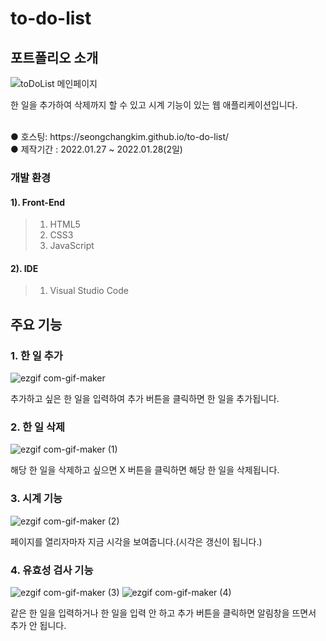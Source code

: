 # to-do-list

## 포트폴리오 소개
![toDoList 메인페이지](https://user-images.githubusercontent.com/74657556/151655598-3e691362-ea87-42f2-93b2-ba17ac902f12.PNG)

한 일을 추가하여 삭제까지 할 수 있고 시계 기능이 있는 웹 애플리케이션입니다.

<br>
● 호스팅: https://seongchangkim.github.io/to-do-list/
<br>
● 제작기간 : 2022.01.27 ~ 2022.01.28(2일)

### 개발 환경
#### 1). Front-End
> 1. HTML5<br>
> 2. CSS3<br>
> 3. JavaScript

#### 2). IDE
> 1. Visual Studio Code

## 주요 기능
### 1. 한 일 추가
![ezgif com-gif-maker](https://user-images.githubusercontent.com/74657556/151655842-0e5ece86-f818-400b-bf9b-f0573aaaba67.gif)

추가하고 싶은 한 일을 입력하여 추가 버튼을 클릭하면 한 일을 추가됩니다.

### 2. 한 일 삭제
![ezgif com-gif-maker (1)](https://user-images.githubusercontent.com/74657556/151655919-3f530889-2fbf-4154-b52b-2806f95d8251.gif)

해당 한 일을 삭제하고 싶으면 X 버튼을 클릭하면 해당 한 일을 삭제됩니다.

### 3. 시계 기능
![ezgif com-gif-maker (2)](https://user-images.githubusercontent.com/74657556/151655969-be226ab0-fa0b-4df8-a8f9-b6e70fb45036.gif)

페이지를 열리자마자 지금 시각을 보여줍니다.(시각은 갱신이 됩니다.)

### 4. 유효성 검사 기능
![ezgif com-gif-maker (3)](https://user-images.githubusercontent.com/74657556/151656034-5b7cc5e8-de15-4927-a572-694431840d58.gif)
![ezgif com-gif-maker (4)](https://user-images.githubusercontent.com/74657556/151656088-02ad082c-9af6-4ca4-9e7a-b819b56db010.gif)

같은 한 일을 입력하거나 한 일을 입력 안 하고 추가 버튼을 클릭하면 알림창을 뜨면서 추가 안 됩니다.
